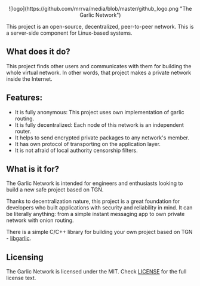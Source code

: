 <p align="center">
![logo](https://github.com/mrrva/media/blob/master/github_logo.png "The Garlic Network")
</p>

This project is an open-source, decentralized, peer-to-peer network. This is a server-side component for Linux-based systems.

## What does it do?
This project finds other users and communicates with them for building the whole virtual network. In other words, that project makes a private network inside the Internet.

## Features:
- It is fully anonymous: This project uses own implementation of garlic routing.
- It is fully decentralized: Each node of this network is an independent router.
- It helps to send encrypted private packages to any network's member.
- It has own protocol of transporting on the application layer.
- It is not afraid of local authority censorship filters.

## What is it for?
The Garlic Network is intended for engineers and enthusiasts looking to build a new safe project based on TGN.

Thanks to decentralization nature, this project is a great foundation for developers who built applications with security and reliability in mind. It can be literally anything: from a simple instant messaging app to own private network with onion routing.

There is a simple C/C++ library for building your own project based on TGN - [libgarlic](https://github.com/The-Garlic-Network/libgarlic).


## Licensing
The Garlic Network is licensed under the MIT. Check
[LICENSE](https://github.com/The-Garlic-Network/The-Garlic-Network/blob/master/LICENSE) for the full
license text.

